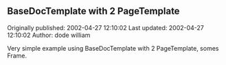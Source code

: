 ## BaseDocTemplate with 2 PageTemplate 
Originally published: 2002-04-27 12:10:02 
Last updated: 2002-04-27 12:10:02 
Author: dode william 
 
Very simple example using BaseDocTemplate with 2 PageTemplate, somes Frame.